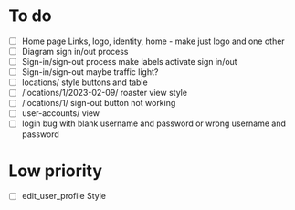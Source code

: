 
# To do

- [ ] Home page Links, logo, identity, home - make just logo and one other
- [ ] Diagram sign in/out process
- [ ] Sign-in/sign-out process make labels activate sign in/out
- [ ] Sign-in/sign-out maybe traffic light?
- [ ] locations/ style buttons and table
- [ ] /locations/1/2023-02-09/ roaster view style
- [ ] /locations/1/ sign-out button not working
- [ ] user-accounts/ view
- [ ] login bug with blank username and password or wrong username and password

# Low priority

- [ ] edit_user_profile Style
